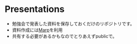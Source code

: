 # Presentations

- 勉強会で発表した資料を保存しておくだけのリポジトリです。
- 資料作成には[Marp](https://marp.app/)を利用
- 共有する必要があるかもなのでとりあえずpublicで。

